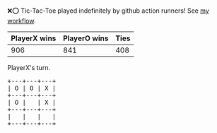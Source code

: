 :x::o: Tic-Tac-Toe played indefinitely by github action runners! See [my workflow](.github/workflows/play.yaml).

|PlayerX wins|PlayerO wins|Ties|
|-|-|-|
|906|841|408|

PlayerX's turn.

<pre>
+---+---+---+
| O | O | X |
+---+---+---+
| O |   | X |
+---+---+---+
|   |   |   |
+---+---+---+
</pre>